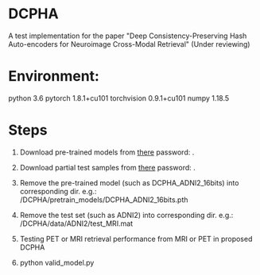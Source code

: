 # DCPHA
A test implementation for the paper "Deep Consistency-Preserving Hash Auto-encoders for Neuroimage Cross-Modal Retrieval" (Under reviewing)

# Environment:
python        3.6
pytorch       1.8.1+cu101
torchvision   0.9.1+cu101
numpy         1.18.5

# Steps

1. Download pre-trained models from [there]() password: .

2. Download partial test samples from [there]() password: .

3. Remove the pre-trained model (such as DCPHA_ADNI2_16bits) into corresponding dir. e.g.: /DCPHA/pretrain_models/DCPHA_ADNI2_16bits.pth

4. Remove the test set (such as ADNI2) into corresponding dir. e.g.: /DCPHA/data/ADNI2/test_MRI.mat

6. Testing PET or MRI retrieval performance from MRI or PET in proposed DCPHA

7. python valid_model.py
